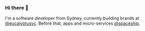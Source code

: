 ### Hi there 👋

I'm a software developer from Sydney, currently building brands at [@eucalyptusvc](https://www.eucalyptus.vc). Before that, apps and micro-services [@spaceship](www.spaceship.com.au).
